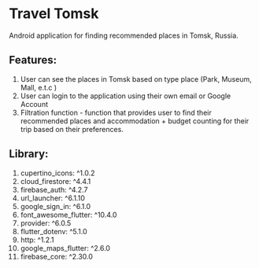 # Travel Tomsk

Android application for finding recommended places in Tomsk, Russia.

## Features:
1. User can see the places in Tomsk based on type place (Park, Museum, Mall, e.t.c )
2. User can login to the application using their own email or Google Account
3. Filtration function - function that provides user to find their recommended places and accommodation + budget counting for their trip based on their preferences. 

## Library: 
  1. cupertino_icons: ^1.0.2
  2. cloud_firestore: ^4.4.1
  3. firebase_auth: ^4.2.7
  4. url_launcher: ^6.1.10
  5. google_sign_in: ^6.1.0
  6. font_awesome_flutter: ^10.4.0
  7. provider: ^6.0.5
  8. flutter_dotenv: ^5.1.0
  9. http: ^1.2.1
  10. google_maps_flutter: ^2.6.0
  11. firebase_core: ^2.30.0
